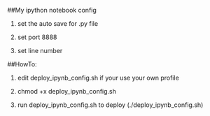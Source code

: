 ##My ipython notebook config

1. set the auto save for .py file

2. set port 8888

3. set line number

##HowTo:

1. edit deploy_ipynb_config.sh if your use your own profile

2. chmod +x deploy_ipynb_config.sh

3. run deploy_ipynb_config.sh to deploy (./deploy_ipynb_config.sh) 


